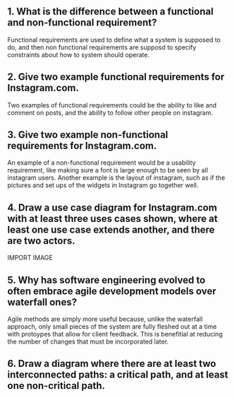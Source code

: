 ## 1. What is the difference between a functional and non-functional requirement?
  Functional requirements are used to define what a system is supposed to do, and then non functional requirements are supposd to specify constraints about how to system should operate. 
  
## 2. Give two example functional requirements for Instagram.com.
Two examples of functional requirements could be the ability to like and comment on posts, and the ability to follow other people on instagram. 

## 3. Give two example non-functional requirements for Instagram.com.
An example of a non-functional requirement would be a usability requirement, like making sure a font is large enough to be seen by all instagram users. Another example is the layout of instagram, such as if the pictures and set ups of the widgets in Instagram go together well. 

## 4. Draw a use case diagram for Instagram.com with at least three uses cases shown, where at least one use case extends another, and there are two actors.
IMPORT IMAGE

## 5. Why has software engineering evolved to often embrace agile development models over waterfall ones?
Agile methods are simply more useful because, unlike the waterfall approach, only small pieces of the system are fully fleshed out at a time with protoypes that allow for client feedback. This is benefitial at reducing the number of changes that must be incorporated later. 

## 6. Draw a diagram where there are at least two interconnected paths: a critical path, and at least one non-critical path.
